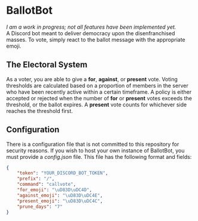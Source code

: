# BallotBot
_I am a work in progress; not all features have been implemented yet._\
A Discord bot meant to deliver democracy upon the disenfranchised masses.
To vote, simply react to the ballot message with the appropriate emoji.

## The Electoral System 
As a voter, you are able to give a **for**, **against**, or **present** vote.
Voting thresholds are calculated based on a proportion of members in the server
who have been recently active within a certain timeframe.
A policy is either accepted or rejected when the number of **for** or **present** votes
exceeds the threshold, or the ballot expires.
A **present** vote counts for whichever side reaches the threshold first.

## Configuration
There is a configuration file that is not committed to this repository for security reasons.
If you wish to host your own instance of BallotBot, you must provide a _config.json_ file.
This file has the following format and fields:
```json
{
	"token": "YOUR_DISCORD_BOT_TOKEN",
	"prefix": "/",
	"command": "callvote",
	"for_emoji": "\uD83D\uDC4D",
	"against_emoji": "\uD83D\uDC4E",
	"present_emoji": "\uD83D\uDC4C",
	"prune_days": "7"
}
```
